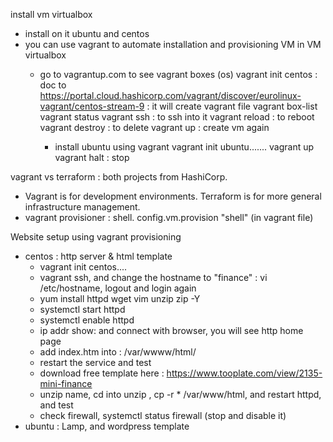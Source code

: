 install vm virtualbox
- install on it ubuntu and centos
- you can use vagrant to automate installation and provisioning VM in VM virtualbox
  - go to vagrantup.com to see vagrant boxes (os)
        vagrant init centos : doc to https://portal.cloud.hashicorp.com/vagrant/discover/eurolinux-vagrant/centos-stream-9 : it will create vagrant file
        vagrant box-list    
        vagrant status
        vagrant ssh : to ssh into it
        vagrant reload : to reboot
        vagrant destroy : to delete
        vagrant up : create vm again
  
    - install ubuntu using vagrant
      vagrant init ubuntu.......
      vagrant up
      vagrant halt : stop 


vagrant vs terraform : both projects from HashiCorp.
- Vagrant is for development environments. Terraform is for more general infrastructure management.
- vagrant provisioner : shell. config.vm.provision "shell" (in vagrant file)

Website setup using vagrant provisioning
- centos : http server & html template
     - vagrant init centos....
     - vagrant ssh, and change the hostname to "finance" : vi /etc/hostname, logout and login again
     - yum install httpd wget vim unzip zip -Y
     - systemctl start httpd
     - systemctl enable httpd
     - ip addr show: and connect with browser, you will see http home page    
     - add index.htm into : /var/wwww/html/
     - restart the service and test
     - download free template here : https://www.tooplate.com/view/2135-mini-finance
     - unzip name, cd into unzip ,  cp -r * /var/www/html, and restart httpd, and test
     - check firewall, systemctl status firewall (stop and disable it)
- ubuntu : Lamp, and wordpress template
